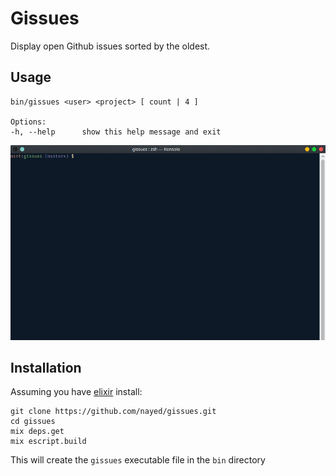 # Gissues

Display open Github issues sorted by the oldest.

## Usage
```
bin/gissues <user> <project> [ count | 4 ]

Options:
-h, --help      show this help message and exit
```

![](demo.gif)

## Installation
Assuming you have [elixir](http://elixir-lang.org) install:
```
git clone https://github.com/nayed/gissues.git
cd gissues
mix deps.get
mix escript.build
```

This will create the `gissues` executable file in the `bin` directory
